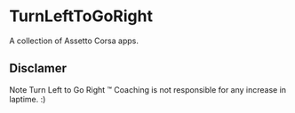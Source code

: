 # TurnLeftToGoRight

A collection of Assetto Corsa apps.

## Disclamer

Note Turn Left to Go Right ™️ Coaching is not responsible for any increase in laptime. :) 